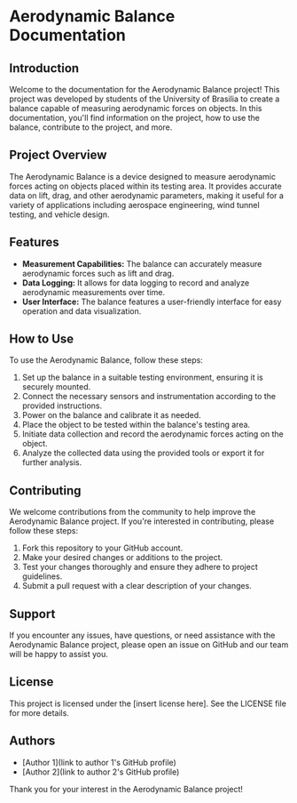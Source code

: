 # Aerodynamic Balance Documentation

## Introduction
Welcome to the documentation for the Aerodynamic Balance project! This project was developed by students of the University of Brasilia to create a balance capable of measuring aerodynamic forces on objects. In this documentation, you'll find information on the project, how to use the balance, contribute to the project, and more.

## Project Overview
The Aerodynamic Balance is a device designed to measure aerodynamic forces acting on objects placed within its testing area. It provides accurate data on lift, drag, and other aerodynamic parameters, making it useful for a variety of applications including aerospace engineering, wind tunnel testing, and vehicle design.

## Features
- **Measurement Capabilities:** The balance can accurately measure aerodynamic forces such as lift and drag.
- **Data Logging:** It allows for data logging to record and analyze aerodynamic measurements over time.
- **User Interface:** The balance features a user-friendly interface for easy operation and data visualization.

## How to Use
To use the Aerodynamic Balance, follow these steps:
1. Set up the balance in a suitable testing environment, ensuring it is securely mounted.
2. Connect the necessary sensors and instrumentation according to the provided instructions.
3. Power on the balance and calibrate it as needed.
4. Place the object to be tested within the balance's testing area.
5. Initiate data collection and record the aerodynamic forces acting on the object.
6. Analyze the collected data using the provided tools or export it for further analysis.

## Contributing
We welcome contributions from the community to help improve the Aerodynamic Balance project. If you're interested in contributing, please follow these steps:
1. Fork this repository to your GitHub account.
2. Make your desired changes or additions to the project.
3. Test your changes thoroughly and ensure they adhere to project guidelines.
4. Submit a pull request with a clear description of your changes.

## Support
If you encounter any issues, have questions, or need assistance with the Aerodynamic Balance project, please open an issue on GitHub and our team will be happy to assist you.

## License
This project is licensed under the [insert license here]. See the LICENSE file for more details.

## Authors
- [Author 1](link to author 1's GitHub profile)
- [Author 2](link to author 2's GitHub profile)

Thank you for your interest in the Aerodynamic Balance project!


